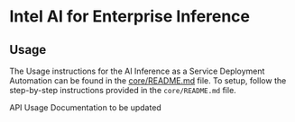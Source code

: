 # Intel AI for Enterprise Inference 


## Usage
The Usage instructions for the AI Inference as a Service Deployment Automation can be found in the [core/README.md](https://github.com/intel-innersource/applications.ai.erag.infra-automation/blob/main/core/README.md) file.
To setup, follow the step-by-step instructions provided in the `core/README.md` file.


API Usage Documentation to be updated
